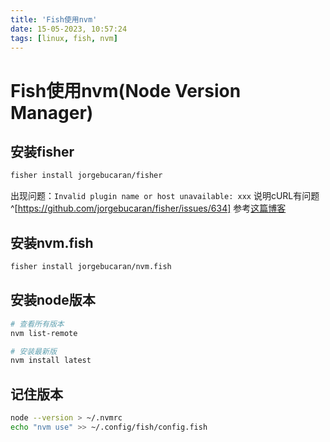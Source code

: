 ```yaml
---
title: 'Fish使用nvm'
date: 15-05-2023, 10:57:24
tags: [linux, fish, nvm]
---
```


# Fish使用nvm(Node Version Manager)

## 安装fisher

```sh
fisher install jorgebucaran/fisher
```

出现问题：`Invalid plugin name or host unavailable: xxx`
说明cURL有问题^[https://github.com/jorgebucaran/fisher/issues/634]
参考[这篇博客](../../curl%3A_error_setting_certificate_verify_locations.md)

## 安装nvm.fish

```sh
fisher install jorgebucaran/nvm.fish
```

## 安装node版本

```sh
# 查看所有版本
nvm list-remote
```

```sh
# 安装最新版
nvm install latest
```

## 记住版本

```sh
node --version > ~/.nvmrc
echo "nvm use" >> ~/.config/fish/config.fish
```
